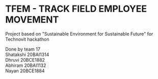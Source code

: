 # TFEM - TRACK FIELD EMPLOYEE MOVEMENT
Project based on "Sustainable Environment for Sustainable Future" for Technovit hackathon

Done by team 17 <br>
Shatakshi 20BAI1314 <br>
Dhruvi 20BCE1882 <br>
Abhiram 20BAI1132 <br>
Nayan 20BCE1884
